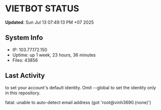 # VIETBOT STATUS
**Updated**: Sun Jul 13 07:49:13 PM +07 2025

## System Info
- IP: 103.77.172.150
- Uptime: up 1 week, 23 hours, 36 minutes
- Files: 43856

## Last Activity

to set your account's default identity.
Omit --global to set the identity only in this repository.

fatal: unable to auto-detect email address (got 'root@vinh3690.(none)')
